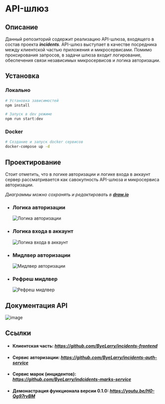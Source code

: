 # API-шлюз

## Описание

Данный репозиторий содержит реализацию API-шлюза, входящего в состав проекта ***incidents***.
API-шлюз выступает в качестве посредника между клиентской частью приложения и микросервисами. 
Помимо проксирования запросов, в задачи шлюза входит логирование, обеспечения связи независимых микросервисов и логика авторизации.

## Установка

### Локально
```bash
# Установка зависимостей
npm install

# Запуск в dev режиме
npm run start:dev
```

### Docker 
```bash
# Создание и запуск docker сервисов
docker-compose up -d
```

## Проектирование

Стоит отметить, что в логике авторизации и логике входа в аккаунт сервер рассматривается как савокупность API-шлюза и микросервиса авторизации.

_Диаграммы можно сохранять и редактировать в ***[draw.io](https://app.diagrams.net/)***_

- ### Логика авторизации
  ![Логика авторизации](https://github.com/user-attachments/assets/481fe2e6-893c-4cdc-98e7-a3adb1b102b2)

- ### Логика входа в аккаунт
  ![Логика входа в аккаунт](https://github.com/user-attachments/assets/67e0861b-abd3-435f-96dc-a5744827eaae)

- ### Мидлвер авторизации
  ![Мидлвер авторизации](https://github.com/user-attachments/assets/d0fc7450-0ea2-473a-97a4-155a64b443da)

- ### Рефреш мидлвер
  ![Рефреш мидлвер](https://github.com/user-attachments/assets/11d0cbbd-29c0-482a-83f6-c3703a819758)


## Документация API
![image](https://github.com/user-attachments/assets/9c59f42f-6cbd-43de-8435-78274efe1bd2)

## Ссылки

- #### Клиентская часть:  *https://github.com/ByeLarry/incidents-frontend*
- #### Сервис авторизации:  *https://github.com/ByeLarry/incidents-auth-service*
- #### Сервис марок (инцидентов): *https://github.com/ByeLarry/indcidents-marks-service*
- #### Демонастрация функционала версии 0.1.0: *https://youtu.be/H0-Qg97rvBM*



